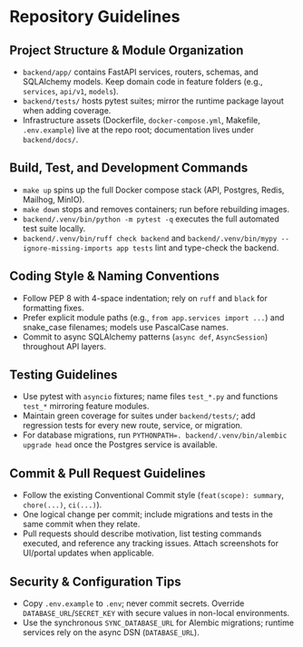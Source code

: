 # Repository Guidelines

## Project Structure & Module Organization
- `backend/app/` contains FastAPI services, routers, schemas, and SQLAlchemy models. Keep domain code in feature folders (e.g., `services`, `api/v1`, `models`).
- `backend/tests/` hosts pytest suites; mirror the runtime package layout when adding coverage.
- Infrastructure assets (Dockerfile, `docker-compose.yml`, Makefile, `.env.example`) live at the repo root; documentation lives under `backend/docs/`.

## Build, Test, and Development Commands
- `make up` spins up the full Docker compose stack (API, Postgres, Redis, Mailhog, MinIO).
- `make down` stops and removes containers; run before rebuilding images.
- `backend/.venv/bin/python -m pytest -q` executes the full automated test suite locally.
- `backend/.venv/bin/ruff check backend` and `backend/.venv/bin/mypy --ignore-missing-imports app tests` lint and type-check the backend.

## Coding Style & Naming Conventions
- Follow PEP 8 with 4-space indentation; rely on `ruff` and `black` for formatting fixes.
- Prefer explicit module paths (e.g., `from app.services import ...`) and snake_case filenames; models use PascalCase names.
- Commit to async SQLAlchemy patterns (`async def`, `AsyncSession`) throughout API layers.

## Testing Guidelines
- Use pytest with `asyncio` fixtures; name files `test_*.py` and functions `test_*` mirroring feature modules.
- Maintain green coverage for suites under `backend/tests/`; add regression tests for every new route, service, or migration.
- For database migrations, run `PYTHONPATH=. backend/.venv/bin/alembic upgrade head` once the Postgres service is available.

## Commit & Pull Request Guidelines
- Follow the existing Conventional Commit style (`feat(scope): summary`, `chore(...)`, `ci(...)`).
- One logical change per commit; include migrations and tests in the same commit when they relate.
- Pull requests should describe motivation, list testing commands executed, and reference any tracking issues. Attach screenshots for UI/portal updates when applicable.

## Security & Configuration Tips
- Copy `.env.example` to `.env`; never commit secrets. Override `DATABASE_URL`/`SECRET_KEY` with secure values in non-local environments.
- Use the synchronous `SYNC_DATABASE_URL` for Alembic migrations; runtime services rely on the async DSN (`DATABASE_URL`).
